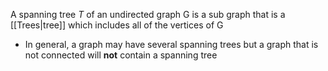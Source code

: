 A spanning tree *T* of an undirected graph G is a sub graph that is a [[Trees|tree]] which includes all of the vertices of G
- In general, a graph may have several spanning trees but a graph that is not connected will **not** contain a spanning tree